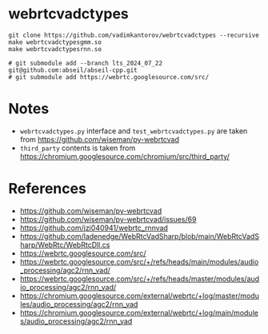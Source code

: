 # webrtcvadctypes

```shell
git clone https://github.com/vadimkantorov/webrtcvadctypes --recursive
make webrtcvadctypesgmm.so
make webrtcvadctypesrnn.so

# git submodule add --branch lts_2024_07_22 git@github.com:abseil/abseil-cpp.git
# git submodule add https://webrtc.googlesource.com/src/
```

# Notes
- `webrtcvadctypes.py` interface and `test_webrtcvadctypes.py` are taken from https://github.com/wiseman/py-webrtcvad
- `third_party` contents is taken from https://chromium.googlesource.com/chromium/src/third_party/

# References
- https://github.com/wiseman/py-webrtcvad
- https://github.com/wiseman/py-webrtcvad/issues/69
- https://github.com/jzi040941/webrtc_rnnvad
- https://github.com/ladenedge/WebRtcVadSharp/blob/main/WebRtcVadSharp/WebRtc/WebRtcDll.cs
- https://webrtc.googlesource.com/src/
- https://webrtc.googlesource.com/src/+/refs/heads/main/modules/audio_processing/agc2/rnn_vad/
- https://webrtc.googlesource.com/src/+/refs/heads/master/modules/audio_processing/agc2/rnn_vad/
- https://chromium.googlesource.com/external/webrtc/+log/master/modules/audio_processing/agc2/rnn_vad
- https://chromium.googlesource.com/external/webrtc/+log/main/modules/audio_processing/agc2/rnn_vad
